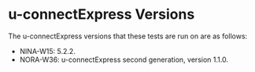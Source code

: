 # u-connectExpress Versions
The u-connectExpress versions that these tests are run on are as follows:

- NINA-W15: 5.2.2.
- NORA-W36: u-connectExpress second generation, version 1.1.0.